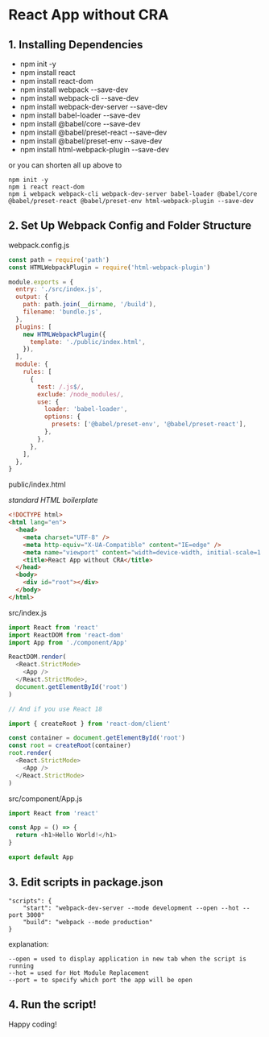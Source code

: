 # React App without CRA

## 1. Installing Dependencies

- npm init -y
- npm install react
- npm install react-dom
- npm install webpack --save-dev
- npm install webpack-cli --save-dev
- npm install webpack-dev-server --save-dev
- npm install babel-loader --save-dev
- npm install @babel/core --save-dev
- npm install @babel/preset-react --save-dev
- npm install @babel/preset-env --save-dev
- npm install html-webpack-plugin --save-dev

or you can shorten all up above to

```
npm init -y
npm i react react-dom
npm i webpack webpack-cli webpack-dev-server babel-loader @babel/core @babel/preset-react @babel/preset-env html-webpack-plugin --save-dev
```

## 2. Set Up Webpack Config and Folder Structure

webpack.config.js

```js
const path = require('path')
const HTMLWebpackPlugin = require('html-webpack-plugin')

module.exports = {
  entry: './src/index.js',
  output: {
    path: path.join(__dirname, '/build'),
    filename: 'bundle.js',
  },
  plugins: [
    new HTMLWebpackPlugin({
      template: './public/index.html',
    }),
  ],
  module: {
    rules: [
      {
        test: /.js$/,
        exclude: /node_modules/,
        use: {
          loader: 'babel-loader',
          options: {
            presets: ['@babel/preset-env', '@babel/preset-react'],
          },
        },
      },
    ],
  },
}
```

public/index.html

_standard HTML boilerplate_

```html
<!DOCTYPE html>
<html lang="en">
  <head>
    <meta charset="UTF-8" />
    <meta http-equiv="X-UA-Compatible" content="IE=edge" />
    <meta name="viewport" content="width=device-width, initial-scale=1.0" />
    <title>React App without CRA</title>
  </head>
  <body>
    <div id="root"></div>
  </body>
</html>
```

src/index.js

```js
import React from 'react'
import ReactDOM from 'react-dom'
import App from './component/App'

ReactDOM.render(
  <React.StrictMode>
    <App />
  </React.StrictMode>,
  document.getElementById('root')
)

// And if you use React 18

import { createRoot } from 'react-dom/client'

const container = document.getElementById('root')
const root = createRoot(container)
root.render(
  <React.StrictMode>
    <App />
  </React.StrictMode>
)
```

src/component/App.js

```js
import React from 'react'

const App = () => {
  return <h1>Hello World!</h1>
}

export default App
```

## 3. Edit scripts in package.json

```
"scripts": {
	"start": "webpack-dev-server --mode development --open --hot --port 3000"
	"build": "webpack --mode production"
}
```

explanation:

```
--open = used to display application in new tab when the script is running
--hot = used for Hot Module Replacement
--port = to specify which port the app will be open
```

## 4. Run the script!

Happy coding!
